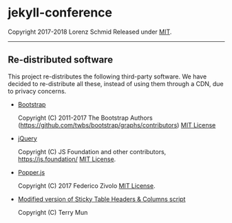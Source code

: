 # jekyll-conference

Copyright 2017-2018 Lorenz Schmid
Released under [MIT](LICENSE.md).

---

## Re-distributed software

This project re-distributes the following third-party software. We have decided to re-distribute all these, instead of using them through a CDN, due to privacy concerns.

 - [Bootstrap](https://getbootstrap.com)

    Copyright (C) 2011-2017 The Bootstrap Authors (https://github.com/twbs/bootstrap/graphs/contributors)
    [MIT License](https://github.com/twbs/bootstrap/blob/master/LICENSE)

 - [jQuery](https://jquery.com)

    Copyright (C) JS Foundation and other contributors, https://js.foundation/
    [MIT License](http://opensource.org/licenses/MIT).

 - [Popper.js](https://popper.js.org)

    Copyright (C) 2017 Federico Zivolo
    [MIT License](http://opensource.org/licenses/MIT).

 - [Modified version of Sticky Table Headers & Columns script](https://tympanus.net/codrops/2014/01/09/sticky-table-headers-columns/)

    Copyright (C) Terry Mun
